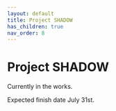 ```yaml
---
layout: default
title: Project SHADOW
has_children: true
nav_order: 8
---
```


# Project SHADOW

Currently in the works.

Expected finish date July 31st.